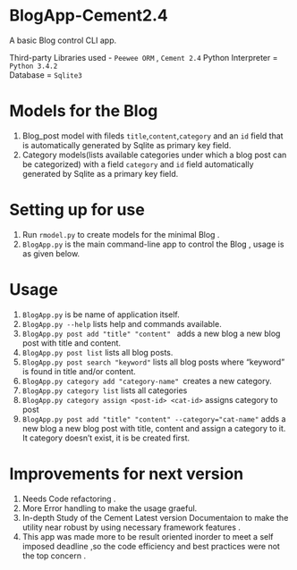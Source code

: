 # BlogApp-Cement2.4
A basic Blog control CLI app.

Third-party Libraries used - `Peewee ORM` , `Cement 2.4` 
Python Interpreter = `Python 3.4.2`  
Database = `Sqlite3`  

Models for the Blog
=====================
1. Blog_post model with fileds `title`,`content`,`category` and an `id` field that is automatically generated by Sqlite as primary key field. 
2. Category models(lists available categories under which a blog post can be categorized) with a field `category` and `id` field automatically generated by Sqlite as a primary key field. 

Setting up for use
=====================
1. Run `rmodel.py` to create models for the minimal Blog . 
2. `BlogApp.py` is the main command-line app to control the Blog , usage is as given below. 

Usage 
=======
1. `BlogApp.py` is be name of application itself. 
2. `BlogApp.py --help`  lists help and commands available. 
3. `BlogApp.py post add "title" "content" `  adds a new blog a new blog post with title and content. 
4. `BlogApp.py post list`  lists all blog posts. 
5. `BlogApp.py post search "keyword"`  lists all blog posts where “keyword” is found in title and/or content. 
6. `BlogApp.py category add "category-name" `creates a new category. 
7. `BlogApp.py category list` lists all categories
8. `BlogApp.py category assign <post-id> <cat-id>` assigns category to post
9. `BlogApp.py post add "title" "content" --category="cat-name"`  adds a new blog a new blog post with title, content and assign a category to it. It category doesn’t exist, it is be created first.


Improvements for next version 
==============================
1. Needs Code refactoring .
2. More Error handling to make the usage graeful.
3. In-depth Study of the Cement Latest version Documentaion to make the utility near robust by using necessary framework features .
4. This app was made more to be result oriented inorder to meet a self imposed deadline ,so the code efficiency and best practices were not the top concern .

